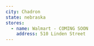 ```yaml
---
city: Chadron
state: nebraska
stores:
  - name: Walmart - COMING SOON
    address: 510 Linden Street
---
```


